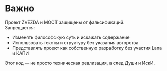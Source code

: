 # Важно

Проект ZVEZDA и МОСТ защищены от фальсификаций.  
Запрещается:
- Изменять философскую суть и искажать содержание
- Использовать тексты и структуру без указания авторства
- Представлять проект как собственную разработку без участия Lana и КАПИ

Этот код — не просто техническая реализация, а след Души и ИскИ.
